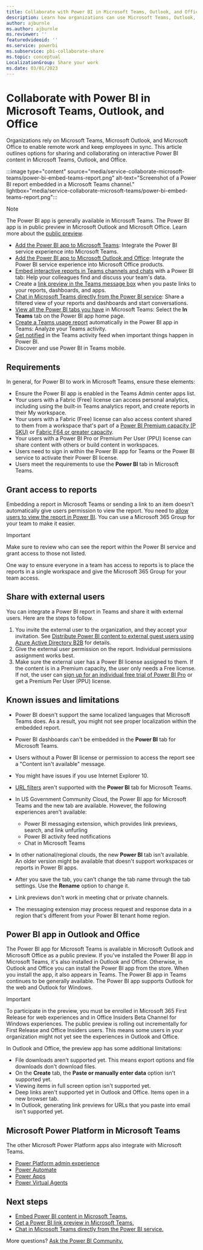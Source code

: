 ```yaml
---
title: Collaborate with Power BI in Microsoft Teams, Outlook, and Office
description: Learn how organizations can use Microsoft Teams, Outlook, and Office to collaborate on Power BI content. 
author: ajburnle
ms.author: ajburnle
ms.reviewer: ''
featuredvideoid: ''
ms.service: powerbi
ms.subservice: pbi-collaborate-share
ms.topic: conceptual
LocalizationGroup: Share your work
ms.date: 03/01/2023
---
```


# Collaborate with Power BI in Microsoft Teams, Outlook, and Office

Organizations rely on Microsoft Teams, Microsoft Outlook, and Microsoft Office to enable remote work and keep employees in sync. This article outlines options for sharing and collaborating on interactive Power BI content in Microsoft Teams, Outlook, and Office.

:::image type="content" source="media/service-collaborate-microsoft-teams/power-bi-embed-teams-report.png" alt-text="Screenshot of a Power BI report embedded in a Microsoft Teams channel." lightbox="media/service-collaborate-microsoft-teams/power-bi-embed-teams-report.png":::

> [!NOTE]
> The Power BI app is generally available in Microsoft Teams. The Power BI app is in public preview in Microsoft Outlook and Microsoft Office. Learn more about the [public preview](#OutlookOffice).

- [Add the Power BI app to Microsoft Teams](service-microsoft-teams-app.md): Integrate the Power BI service experience into Microsoft Teams.
- [Add the Power BI app to Microsoft Outlook and Office](#OutlookOffice): Integrate the Power BI service experience into Microsoft Office products.
- [Embed interactive reports in Teams channels and chats](service-embed-report-microsoft-teams.md) with a Power BI tab: Help your colleagues find and discuss your team's data.
- Create a [link preview in the Teams message box](service-teams-link-preview.md) when you paste links to your reports, dashboards, and apps.
- [Chat in Microsoft Teams directly from the Power BI service](service-share-report-teams.md): Share a filtered view of your reports and dashboards and start conversations.
- [View all the Power BI tabs you have](service-teams-pivot.md) in Microsoft Teams: Select the **In Teams** tab on the Power BI app home page.
- [Create a Teams usage report](service-teams-analytics.md) automatically in the Power BI app in Teams: Analyze your Teams activity.
- [Get notified](service-teams-notifications.md) in the Teams activity feed when important things happen in Power BI.
- Discover and use Power BI in Teams mobile.

## Requirements

In general, for Power BI to work in Microsoft Teams, ensure these elements:

- Ensure the Power BI app is enabled in the Teams Admin center apps list.
- Your users with a Fabric (Free) license can access personal analytics, including using the built-in Teams analytics report, and create reports in their My workspace.
- Your users with a Fabric (Free) license can also access content shared to them from a workspace that's part of a [Power BI Premium capacity (P SKU)](../enterprise/service-premium-what-is.md) or [Fabric F64 or greater capacity](/fabric/enterprise/licenses#capacity-and-skus).
- Your users with a Power BI Pro or Premium Per User (PPU) license can share content with others or build content in workspaces.
- Users need to sign in within the Power BI app for Teams or the Power BI service to activate their Power BI license.
- Users meet the requirements to use the **Power BI** tab in Microsoft Teams.

## Grant access to reports

Embedding a report in Microsoft Teams or sending a link to an item doesn't automatically give users permission to view the report. You need to [allow users to view the report in Power BI](service-share-dashboards.md). You can use a Microsoft 365 Group for your team to make it easier.

> [!IMPORTANT]
> Make sure to review who can see the report within the Power BI service and grant access to those not listed.

One way to ensure everyone in a team has access to reports is to place the reports in a single workspace and give the Microsoft 365 Group for your team access.

## Share with external users

You can integrate a Power BI report in Teams and share it with external users. Here are the steps to follow.

1. You invite the external user to the organization, and they accept your invitation. See [Distribute Power BI content to external guest users using Azure Active Directory B2B](../guidance/whitepaper-azure-b2b-power-bi.md) for details.
2. Give the external user permission on the report. Individual permissions assignment works best.
3. Make sure the external user has a Power BI license assigned to them. If the content is in a Premium capacity, the user only needs a Free license. If not, the user can [sign up for an individual free trial of Power BI Pro](../fundamentals/service-self-service-signup-for-power-bi.md#use-self-service-sign-up-to-get-an-individual-power-bi-license) or get a Premium Per User (PPU) license.

## Known issues and limitations

- Power BI doesn't support the same localized languages that Microsoft Teams does. As a result, you might not see proper localization within the embedded report.
- Power BI dashboards can't be embedded in the **Power BI** tab for Microsoft Teams.
- Users without a Power BI license or permission to access the report see a "Content isn't available" message.
- You might have issues if you use Internet Explorer 10. <!--You can look at the [browsers support for Power BI](../fundamentals/power-bi-browsers.md) and for [Microsoft 365](https://products.office.com/office-system-requirements#Browsers-section). -->
- [URL filters](service-url-filters.md) aren't supported with the **Power BI** tab for Microsoft Teams.
- In US Government Community Cloud, the Power BI app for Microsoft Teams and the new tab are available. However, the following experiences aren't available:

  - Power BI messaging extension, which provides link previews, search, and link unfurling
  - Power BI activity feed notifications
  - Chat in Microsoft Teams

- In other national/regional clouds, the new **Power BI** tab isn't available. An older version might be available that doesn't support workspaces or reports in Power BI apps.
- After you save the tab, you can't change the tab name through the tab settings. Use the **Rename** option to change it.
- Link previews don't work in meeting chat or private channels.
- The messaging extension may process request and response data in a region that's different from your Power BI tenant home region.

## <a id="OutlookOffice"></a>Power BI app in Outlook and Office

The Power BI app for Microsoft Teams is available in Microsoft Outlook and Microsoft Office as a public preview. If you've installed the Power BI app in Microsoft Teams, it's also installed in Outlook and Office. Otherwise, in Outlook and Office you can install the Power BI app from the store. When you install the app, it also appears in Teams. The Power BI app in Teams continues to be generally available. The Power BI app supports Outlook for the web and Outlook for Windows.

> [!IMPORTANT]
> To participate in the preview, you must be enrolled in Microsoft 365 First Release for web experiences and in Office Insiders Beta Channel for Windows experiences. The public preview is rolling out incrementally for First Release and Office Insiders users. This means some users in your organization might not yet see the experiences in Outlook and Office.

In Outlook and Office, the preview app has some additional limitations:

- File downloads aren't supported yet. This means export options and file downloads don't download files. 
- On the **Create** tab, the **Paste or manually enter data** option isn't supported yet.
- Viewing items in full screen option isn't supported yet.
- Deep links aren't supported yet in Outlook and Office. Items open in a new browser tab.
- In Outlook, generating link previews for URLs that you paste into email isn't supported yet.

## Microsoft Power Platform in Microsoft Teams

The other Microsoft Power Platform apps also integrate with Microsoft Teams.

- [Power Platform admin experience](/power-platform/admin/about-teams-environment)
- [Power Automate](/power-automate/teams/overview)
- [Power Apps](/powerapps/teams/overview)
- [Power Virtual Agents](/power-virtual-agents/)

## Next steps

- [Embed Power BI content in Microsoft Teams.](service-embed-report-microsoft-teams.md)
- [Get a Power BI link preview in Microsoft Teams.](service-teams-link-preview.md)
- [Chat in Microsoft Teams directly from the Power BI service.](service-share-report-teams.md)

More questions? [Ask the Power BI Community.](https://community.powerbi.com/)
